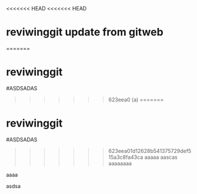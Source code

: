 <<<<<<< HEAD
<<<<<<< HEAD
# reviwinggit update from gitweb
=======
# reviwinggit
#ASDSADAS
>>>>>>> 623eea0 (a)
=======
# reviwinggit
#ASDSADAS
>>>>>>> 623eea01d12628b541375729def515a3c8fa43ca
aaaaa
aascas
aaaaaaaa

aaaa

asdsa
